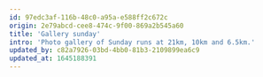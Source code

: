 ```yaml
---
id: 97edc3af-116b-48c0-a95a-e588ff2c672c
origin: 2e79abcd-cee8-474c-9f00-869a2b545a60
title: 'Gallery sunday'
intro: 'Photo gallery of Sunday runs at 21km, 10km and 6.5km.'
updated_by: c82a7926-03bd-4bb0-81b3-2109899ea6c9
updated_at: 1645188391
---
```

